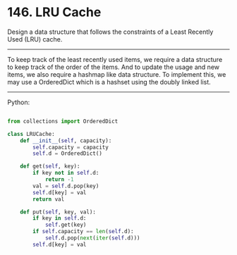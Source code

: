 # 146. LRU Cache

Design a data structure that follows the constraints of a Least Recently Used
(LRU) cache.

---

To keep track of the least recently used items, we require a data structure to
keep track of the order of the items. And to update the usage and new items, we
also require a hashmap like data structure. To implement this, we may use
a OrderedDict which is a hashset using the doubly linked list.

---

Python:

```python

from collections import OrderedDict

class LRUCache:
    def __init__(self, capacity):
        self.capacity = capacity
        self.d = OrderedDict()

    def get(self, key):
        if key not in self.d:
            return -1
        val = self.d.pop(key)
        self.d[key] = val
        return val

    def put(self, key, val):
        if key in self.d:
            self.get(key)
        if self.capacity == len(self.d):
            self.d.pop(next(iter(self.d)))
        self.d[key] = val
```
